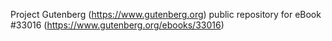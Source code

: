 Project Gutenberg (https://www.gutenberg.org) public repository for eBook #33016 (https://www.gutenberg.org/ebooks/33016)
